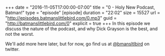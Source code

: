 +++
date = "2016-11-05T17:00:00-07:00"
title = "0 - Holy New Podcast, Batman!"
type = "episode"
[episode]
  duration = "22:02"
  size = 15527
  url = "http://episodes.batmanslittlebird.com/0.mp3"
  guid = "http://batmanslittlebird.com/0"
  explicit = true
+++
In this episode we discuss the nature of the podcast, and why Dick Grayson
is the best, and not the worst.

We'll add more here later, but for now, go find us at
[@bmansltlbird](http://twitter.com/bmansltlbird)
on twitter.